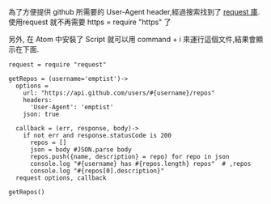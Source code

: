 為了方便提供 github 所需要的 User-Agent header,經過搜索找到了
[request 庫](https://www.npmjs.com/package/request).使用request
就不再需要 https = require "https" 了

另外, 在 Atom 中安裝了 Script 就可以用 command + i 來運行這個文件,結果會顯示在下面.

    request = require "request"

    getRepos = (username='emptist')->
      options =
        url: "https://api.github.com/users/#{username}/repos"
        headers:
          'User-Agent': 'emptist'
        json: true

      callback = (err, response, body)->
        if not err and response.statusCode is 200
          repos = []
          json = body #JSON.parse body
          repos.push({name, description} = repo) for repo in json
          console.log "#{username} has #{repos.length} repos"  # ,repos
          console.log "#{repos[0].description}"
      request options, callback

    getRepos()
